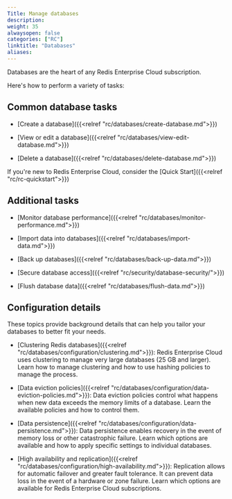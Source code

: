 ```yaml
---
Title: Manage databases
description:
weight: 35
alwaysopen: false
categories: ["RC"]
linktitle: "Databases"
aliases: 
---
```


Databases are the heart of any Redis Enterprise Cloud subscription.  

Here's how to perform a variety of tasks:

## Common database tasks

- [Create a database]({{<relref "rc/databases/create-database.md">}})

- [View or edit a database]({{<relref "rc/databases/view-edit-database.md">}})

- [Delete a database]({{<relref "rc/databases/delete-database.md">}})

If you're new to Redis Enterprise Cloud, consider the [Quick Start]({{<relref "rc/rc-quickstart">}})

## Additional tasks

- [Monitor database performance]({{<relref "rc/databases/monitor-performance.md">}}) 

- [Import data into databases]({{<relref "rc/databases/import-data.md">}}) 

- [Back up databases]({{<relref "rc/databases/back-up-data.md">}})

- [Secure database access]({{<relref "rc/security/database-security/">}})

- [Flush database data]({{<relref "rc/databases/flush-data.md">}})

## Configuration details

These topics provide background details that can help you tailor your databases to better fit your needs.

- [Clustering Redis databases]({{<relref "rc/databases/configuration/clustering.md">}}): Redis Enterprise Cloud uses clustering to manage very large databases (25 GB and larger). Learn how to manage clustering and how to use hashing policies to manage the process.

- [Data eviction policies]({{<relref "rc/databases/configuration/data-eviction-policies.md">}}): Data eviction policies control what happens when new data exceeds the memory limits of a database. Learn the available policies and how to control them.

- [Data persistence]({{<relref "rc/databases/configuration/data-persistence.md">}}): Data persistence enables recovery in the event of memory loss or other catastrophic failure. Learn which options are available and how to apply specific settings to individual databases.

- [High availability and replication]({{<relref "rc/databases/configuration/high-availability.md">}}): Replication allows for automatic failover and greater fault tolerance. It can prevent data loss in the event of a hardware or zone failure.  Learn which options are available for Redis Enterprise Cloud subscriptions.








